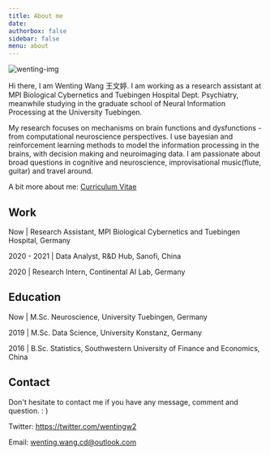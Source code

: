 ```yaml
---
title: About me
date: 
authorbox: false
sidebar: false
menu: about
---
```


![wenting-img](/img/wenting-img2.png)

Hi there, I am Wenting Wang 王文婷. I am working as a research assistant at MPI  Biological Cybernetics and Tuebingen Hospital Dept. Psychiatry, meanwhile studying in the graduate school of Neural Information Processing at the University Tuebingen.

My research focuses on mechanisms on brain functions and dysfunctions - from computational neuroscience perspectives. I use bayesian and reinforcement learning methods to model the information processing in the brains, with decision making and neuroimaging data. I am passionate about broad questions in cognitive and neuroscience, improvisational music(flute, guitar) and travel around.

A bit more about me: [Curriculum Vitae](https://docs.google.com/viewer?url=https://github.com/wenting-wang/wenting-wang.github.io/raw/main/docu/wenting-wang-cv.pdf)

## Work

Now | Research Assistant, MPI Biological Cybernetics and Tuebingen Hospital, Germany

2020 - 2021 | Data Analyst, R&D Hub, Sanofi, China

2020 | Research Intern, Continental AI Lab, Germany

## Education

Now | M.Sc. Neuroscience, University Tuebingen, Germany

2019 | M.Sc. Data Science, University Konstanz, Germany

2016 | B.Sc. Statistics, Southwestern University of Finance and Economics, China

## Contact

Don't hesitate to contact me if you have any message, comment and question. : )

Twitter: https://twitter.com/wentingw2

Email: wenting.wang.cd@outlook.com
